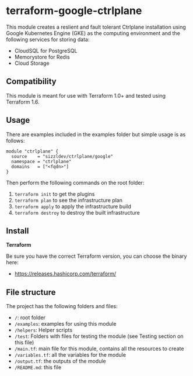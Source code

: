 # terraform-google-ctrlplane

This module creates a reslient and fault tolerant Ctrlplane installation using
Google Kubernetes Engine (GKE) as the computing environment and the following
services for storing data:

- CloudSQL for PostgreSQL
- Memorystore for Redis
- Cloud Storage

## Compatibility

This module is meant for use with Terraform 1.0+ and tested using Terraform
1.6.

## Usage

There are examples included in the examples folder but simple usage is as
follows:

```hcl
module "ctrlplane" {
  source    = "sizzldev/ctrlplane/google"
  namespace = "ctrlplane"
  domains   = ["<fqdn>"]
}
```

Then perform the following commands on the root folder:

1. `terraform init` to get the plugins
2. `terraform plan` to see the infrastructure plan
3. `terraform apply` to apply the infrastructure build
4. `terraform destroy` to destroy the built infrastructure

## Install

**Terraform**

Be sure you have the correct Terraform version, you can choose the binary here:

- https://releases.hashicorp.com/terraform/

## File structure

The project has the following folders and files:

- `/`: root folder
- `/examples`: examples for using this module
- `/helpers`: Helper scripts
- `/test`: Folders with files for testing the module (see Testing section on
  this file)
- `/main.tf`: main file for this module, contains all the resources to create
- `/variables.tf`: all the variables for the module
- `/output.tf`: the outputs of the module
- `/README.md`: this file
